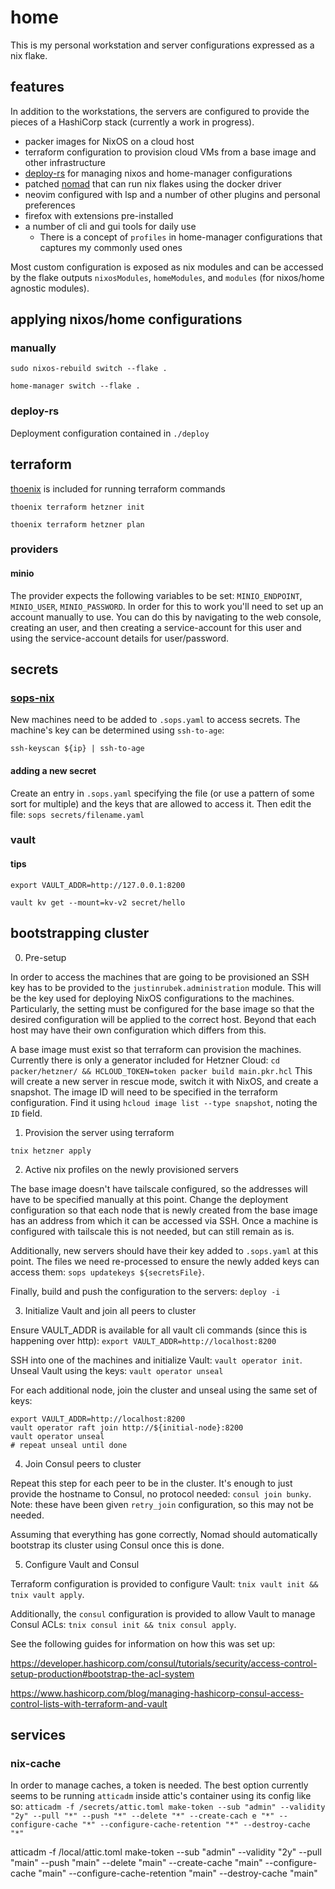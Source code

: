 # home

This is my personal workstation and server configurations expressed as a nix flake.


## features

In addition to the workstations, the servers are configured to provide the pieces of a HashiCorp stack (currently a work in progress).

- packer images for NixOS on a cloud host
- terraform configuration to provision cloud VMs from a base image and other infrastructure
- [deploy-rs](https://github.com/serokell/deploy-rs) for managing nixos and home-manager configurations
- patched [nomad](https://github.com/hashicorp/nomad) that can run nix flakes using the docker driver
- neovim configured with lsp and a number of other plugins and personal preferences
- firefox with extensions pre-installed
- a number of cli and gui tools for daily use
    - There is a concept of `profiles` in home-manager configurations that captures my commonly used ones


Most custom configuration is exposed as nix modules and can be accessed by the flake outputs
`nixosModules`, `homeModules`, and `modules` (for nixos/home agnostic modules).


## applying nixos/home configurations

### manually

`sudo nixos-rebuild switch --flake .`

`home-manager switch --flake .`

### deploy-rs

Deployment configuration contained in `./deploy`

## terraform

[thoenix](https://github.com/justinrubek/thoenix) is included for running terraform commands

`thoenix terraform hetzner init`

`thoenix terraform hetzner plan`


### providers

#### minio

The provider expects the following variables to be set: `MINIO_ENDPOINT`, `MINIO_USER`, `MINIO_PASSWORD`.
In order for this to work you'll need to set up an account manually to use.
You can do this by navigating to the web console, creating an user, and then creating a service-account for this user and using the service-account details for user/password.


## secrets

### [sops-nix](https://github.com/Mic92/sops-nix)

New machines need to be added to `.sops.yaml` to access secrets.
The machine's key can be determined using `ssh-to-age`:

`ssh-keyscan ${ip} | ssh-to-age`

#### adding a new secret

Create an entry in `.sops.yaml` specifying the file (or use a pattern of some sort for multiple) and the keys that are allowed to access it.
Then edit the file: `sops secrets/filename.yaml`

### vault

#### tips

`export VAULT_ADDR=http://127.0.0.1:8200`

`vault kv get --mount=kv-v2 secret/hello`


## bootstrapping cluster

0. Pre-setup

In order to access the machines that are going to be provisioned an SSH key has to be provided to the `justinrubek.administration` module.
This will be the key used for deploying NixOS configurations to the machines.
Particularly, the setting must be configured for the base image so that the desired configuration will be applied to the correct host.
Beyond that each host may have their own configuration which differs from this.

A base image must exist so that terraform can provision the machines.
Currently there is only a generator included for Hetzner Cloud: `cd packer/hetzner/ && HCLOUD_TOKEN=token packer build main.pkr.hcl`
This will create a new server in rescue mode, switch it with NixOS, and create a snapshot.
The image ID will need to be specified in the terraform configuration.
Find it using `hcloud image list --type snapshot`, noting the `ID` field.


1. Provision the server using terraform

`tnix hetzner apply`


2. Active nix profiles on the newly provisioned servers

The base image doesn't have tailscale configured, so the addresses will have to be specified manually at this point.
Change the deployment configuration so that each node that is newly created from the base image has an address from which it can be accessed via SSH.
Once a machine is configured with tailscale this is not needed, but can still remain as is.

Additionally, new servers should have their key added to `.sops.yaml` at this point.
The files we need re-processed to ensure the newly added keys can access them: `sops updatekeys ${secretsFile}`.

Finally, build and push the configuration to the servers: `deploy -i`


3. Initialize Vault and join all peers to cluster

Ensure VAULT_ADDR is available for all vault cli commands (since this is happening over http): `export VAULT_ADDR=http://localhost:8200` 

SSH into one of the machines and initialize Vault: `vault operator init`.
Unseal Vault using the keys: `vault operator unseal`

For each additional node, join the cluster and unseal using the same set of keys:
```
export VAULT_ADDR=http://localhost:8200
vault operator raft join http://${initial-node}:8200
vault operator unseal
# repeat unseal until done
```
4. Join Consul peers to cluster

Repeat this step for each peer to be in the cluster.
It's enough to just provide the hostname to Consul, no protocol needed: `consul join bunky`.
Note: these have been given `retry_join` configuration, so this may not be needed.

Assuming that everything has gone correctly, Nomad should automatically bootstrap its cluster using Consul once this is done.

5. Configure Vault and Consul

Terraform configuration is provided to configure Vault: `tnix vault init && tnix vault apply`.

Additionally, the `consul` configuration is provided to allow Vault to manage Consul ACLs: `tnix consul init && tnix consul apply`.

See the following guides for information on how this was set up:

https://developer.hashicorp.com/consul/tutorials/security/access-control-setup-production#bootstrap-the-acl-system

https://www.hashicorp.com/blog/managing-hashicorp-consul-access-control-lists-with-terraform-and-vault

## services

### nix-cache

In order to manage caches, a token is needed.
The best option currently seems to be running `atticadm` inside attic's container using its config like so:
`atticadm -f /secrets/attic.toml make-token --sub "admin" --validity "2y" --pull "*" --push "*" --delete "*" --create-cach
e "*" --configure-cache "*" --configure-cache-retention "*" --destroy-cache "*"`


atticadm -f /local/attic.toml make-token --sub "admin" --validity "2y" --pull "main" --push "main" --delete "main" --create-cache "main" --configure-cache "main" --configure-cache-retention "main" --destroy-cache "main"
